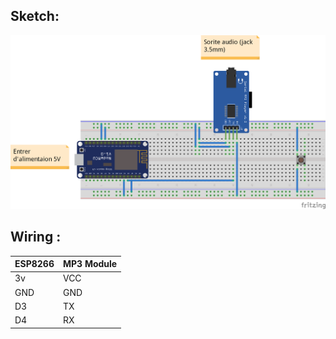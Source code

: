 ## Sketch:

![alt text](https://github.com/010Hamza010/ESP-Zone/blob/main/photos/sketch.png?raw=true)

## Wiring :

|ESP8266| MP3 Module |
|--|--|
|3v|VCC|
|GND|GND|
|D3|TX|
|D4|RX|

